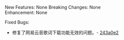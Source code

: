 New Features: None
Breaking Changes: None  
Enhancement: None  

Fixed Bugs:  

- 修复了网易云音歌词下载功能无效的问题。- [243a0e2](https://github.com/real-zony/ZonyLrcToolsX/commit/243a0e2559d3d9925dfcb96d11e2c1b1372363e6)
